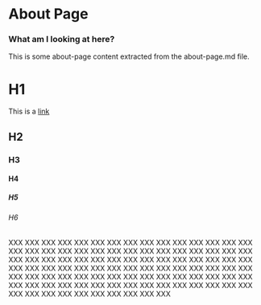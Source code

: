 # About Page

### What am I looking at here?

This is some about-page content extracted from the about-page.md file.

# H1

This is a [link](home)

## H2

### H3

#### H4

##### H5

###### H6

XXX XXX
XXX XXX
XXX XXX
XXX XXX
XXX XXX
XXX XXX
XXX XXX
XXX XXX
XXX XXX
XXX XXX XXX XXX
XXX XXX
XXX XXX
XXX XXX
XXX XXX
XXX XXX
XXX XXX
XXX XXX
XXX XXX
XXX XXX XXX XXX
XXX XXX
XXX XXX
XXX XXX
XXX XXX
XXX XXX
XXX XXX
XXX XXX
XXX XXX
XXX XXX XXX XXX
XXX XXX
XXX XXX
XXX XXX
XXX XXX
XXX XXX
XXX XXX
XXX XXX
XXX XXX
XXX XXX XXX XXX
XXX XXX
XXX XXX
XXX XXX
XXX XXX
XXX XXX
XXX XXX
XXX XXX
XXX XXX
XXX XXX
